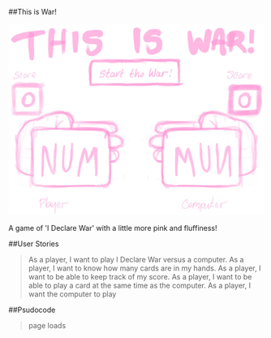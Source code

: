 ##This is War!

![](ThisisWarWireframe.png)

A game of 'I Declare War' with a little more pink and fluffiness!



##User Stories
> As a player, I want to play I Declare War versus a computer.
> As a player, I want to know how many cards are in my hands.
> As a player, I want to be able to keep track of my score.
> As a player, I want to be able to play a card at the same time as the computer.
> As a player, I want the computer to play

##Psudocode
> page loads

